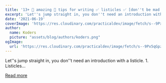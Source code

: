 ```yaml
---
title: '13+ 🤩 amazing 🤩 tips for writing ✅ listicles ✅ [don''t be mad that you didn''t know them before!]'
excerpt: 'Let''s jump straight in, you don''t need an introduction with a listicle.           1. Listicles...'
date: '2021-06-19'
coverImage: 'https://res.cloudinary.com/practicaldev/image/fetch/s--9Px5qGpz--/c_imagga_scale,f_auto,fl_progressive,h_420,q_auto,w_1000/https://dev-to-uploads.s3.amazonaws.com/uploads/articles/g4bp8q6six8460m7ufjr.jpg'
author:
  name: Koders
  picture: "assets/blog/authors/koders.png"
ogImage:
  url: 'https://res.cloudinary.com/practicaldev/image/fetch/s--9Px5qGpz--/c_imagga_scale,f_auto,fl_progressive,h_420,q_auto,w_1000/https://dev-to-uploads.s3.amazonaws.com/uploads/articles/g4bp8q6six8460m7ufjr.jpg'
---
```


Let''s jump straight in, you don''t need an introduction with a listicle.           1. Listicles...

[Read more](https://dev.to/inhuofficial/13-amazing-tips-for-writing-listicles-5eja)
